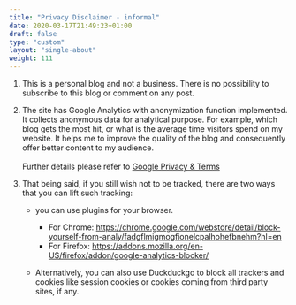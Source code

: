 ```yaml
---
title: "Privacy Disclaimer - informal"
date: 2020-03-17T21:49:23+01:00
draft: false
type: "custom"
layout: "single-about"
weight: 111
---
```






1. This is a personal blog and not a business. There is no possibility to subscribe to this blog or comment on any post.
2. The site has Google Analytics with anonymization function implemented. It collects anonymous data for analytical purpose. For example, which blog gets the most hit, or what is the average time visitors spend on my website. It helps me to improve the quality of the blog and consequently offer better content to my audience. <br> <br />
Further details please refer to [Google Privacy & Terms](https://policies.google.com/privacy)

3. That being said, if you still wish not to be tracked, there are two ways that you can lift such tracking:
  
   + you can use plugins for your browser. 

       + For Chrome: https://chrome.google.com/webstore/detail/block-yourself-from-analy/fadgflmigmogfionelcpalhohefbnehm?hl=en
       + For Firefox: https://addons.mozilla.org/en-US/firefox/addon/google-analytics-blocker/ 

   + Alternatively, you can also use Duckduckgo to block all trackers and cookies like session cookies or cookies coming from third party sites, if any.

